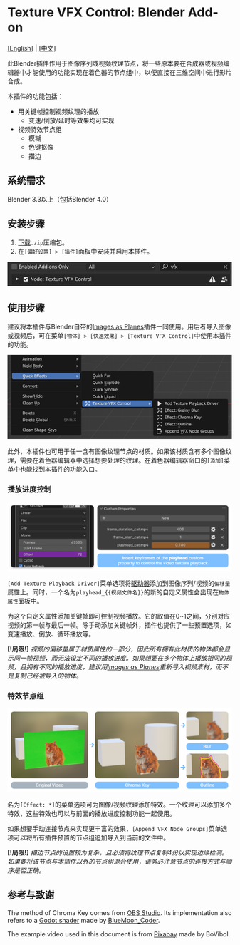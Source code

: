 # Texture VFX Control: Blender Add-on

[[English]](README.md) | [[中文]](README_zh.md)

此Blender插件作用于图像序列或视频纹理节点，将一些原本要在合成器或视频编辑器中才能使用的功能实现在着色器的节点组中，以便直接在三维空间中进行影片合成。

本插件的功能包括：

- 用关键帧控制视频纹理的播放
  - 变速/倒放/延时等效果均可实现
- 视频特效节点组
  - 模糊
  - 色键抠像
  - 描边


## 系统需求

Blender 3.3以上（包括Blender 4.0）

## 安装步骤

1. [下载](https://github.com/chsh2/texture_vfx_control/releases)`.zip`压缩包。
2. 在`[偏好设置] > [插件]`面板中安装并启用本插件。

![](docs/install.png)

## 使用步骤

建议将本插件与Blender自带的[Images as Planes](https://docs.blender.org/manual/en/latest/addons/import_export/images_as_planes.html)插件一同使用。用后者导入图像或视频后，可在菜单`[物体] > [快速效果] > [Texture VFX Control]`中使用本插件的功能。

![](docs/menu.png)

此外，本插件也可用于任一含有图像纹理节点的材质。如果该材质含有多个图像纹理，需要在着色器编辑器中选择想要处理的纹理。在着色器编辑器窗口的`[添加]`菜单中也能找到本插件的功能入口。

### 播放进度控制

![](docs/playback.png)

`[Add Texture Playback Driver]`菜单选项将[驱动器](https://docs.blender.org/manual/en/latest/animation/drivers/introduction.html)添加到图像序列/视频的`偏移量`属性上。同时，一个名为`playhead_{{视频文件名}}`的新的自定义属性会出现在`物体属性`面板中。

为这个自定义属性添加关键帧即可控制视频播放。它的取值在0~1之间，分别对应视频的第一帧与最后一帧。除手动添加关键帧外，插件也提供了一些预置选项，如变速播放、倒放、循环播放等。

**[!局限!]** *视频的偏移量属于材质属性的一部分，因此所有拥有此材质的物体都会显示同一帧视频，而无法设定不同的播放进度。如果想要在多个物体上播放相同的视频，且拥有不同的播放进度，建议用[Images as Planes](https://docs.blender.org/manual/en/latest/addons/import_export/images_as_planes.html)重新导入视频素材，而不是复制已经被导入的物体。*

### 特效节点组

![](docs/fx.png)

名为`[Effect: *]`的菜单选项可为图像/视频纹理添加特效。一个纹理可以添加多个特效，这些特效也可以与前面的播放进度控制功能一起使用。

如果想要手动连接节点来实现更丰富的效果，`[Append VFX Node Groups]`菜单选项可以将所有插件预置的节点组追加导入到当前的文件中。

**[!局限!]** *描边节点的设置较为复杂，且必须将纹理节点复制4份以实现边缘检测。如果要将该节点与本插件以外的节点组混合使用，请务必注意节点的连接方式与顺序是否正确。*

## 参考与致谢

The method of Chroma Key comes from [OBS Studio](https://obsproject.com/). Its implementation also refers to a [Godot shader](https://godotshaders.com/shader/green-screen-chromakey/) made by [BlueMoon_Coder](https://godotshaders.com/author/bluemoon_coder/).

The example video used in this document is from [Pixabay](https://pixabay.com/videos/cat-pet-green-screen-green-nature-116648/) made by BoVibol.